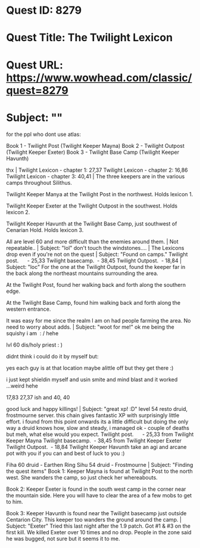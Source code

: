 # Quest ID: 8279
# Quest Title: The Twilight Lexicon
# Quest URL: https://www.wowhead.com/classic/quest=8279
# Subject: "<Blank>"
for the ppl who dont use atlas:

Book 1 - Twilight Post (Twilight Keeper Mayna)
Book 2 - Twilight Outpost (Twilight Keeper Exeter)
Book 3 - Twilight Base Camp (Twilight Keeper Havunth)

thx | Twilight Lexicon - chapter 1: 27,37
Twilight Lexicon - chapter 2: 16,86
Twilight Lexicon - chapter 3: 40,41 | The three keepers are in the various camps throughout Silithus.

Twilight Keeper Manya at the Twilight Post in the northwest. Holds lexicon 1.

Twilight Keeper Exeter at the Twilight Outpost in the southwest. Holds lexicon 2.

Twilight Keeper Havunth at the Twilight Base Camp, just southwest of Cenarian Hold. Holds lexicon 3.

All are level 60 and more difficult than the enemies around them. | Not repeatable.. | Subject: "lol"
don't touch the windstones.... | The Lexicons drop even if you're not on the quest | Subject: "Found on camps."
Twilight post.      - 25,33
Twilight basecamp.  - 38,45
Twilight Outpost.  - 18,84 | Subject: "loc"
For the one at the Twilight Outpost, found the keeper far in the back along the northeast mountains surrounding the area.

At the Twilight Post, found her walking back and forth along the southern edge.

At the Twilight Base Camp, found him walking back and forth along the western entrance.

It was easy for me since the realm I am on had people farming the area. No need to worry about adds. | Subject: "woot for me!"
ok me being the squishy i am  : / hehe

lvl 60 dis/holy priest : )

didnt think i could do it by myself but:

yes each guy is at that location maybe alittle off but they get there :)

i just kept shieldin myself and usin smite and mind blast and it worked ...weird hehe

17,83
27,37 ish
and 40, 40

good luck and happy killings! | Subject: "great xp! :D"
level 54 resto druid, frostmourne server. this chain gives fantastic XP with surprisingly little effort. i found from this point onwards its a little difficult but doing the only way a druid knows how, slow and steady, i managed ok - couple of deaths but meh, what else would you expect.
Twilight post.      - 25,33 from Twilight Keeper Mayna
Twilight basecamp.  - 38,45 from Twilight Keeper Exeter
Twilight Outpost.  - 18,84 Twilight Keeper Havunth
take an agi and arcane pot with you if you can and best of luck to you :)

Fiha 60 druid - Earthen Ring
Sihu 54 druid - Frostmourne | Subject: "Finding the quest items"
Book 1: Keeper Mayna is found at Twilight Post to the north west. She wanders the camp, so just check her whereabouts.

Book 2: Keeper Exeter is found in the south west camp in the corner near the mountain side. Here you will have to clear the area of a few mobs to get to him.

Book 3: Keeper Havunth is found near the Twilight basecamp just outside Centarion City. This keeper too wanders the ground around the camp. | Subject: "Exeter"
Tried this last night after the 1.9 patch. Got #1 & #3 on the first kill. We killed Exeter over 10 times and no drop. People in the zone said he was bugged, not sure but it seems it to me.